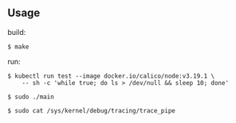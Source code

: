 

## Usage

build:

```
$ make
```

run:

```
$ kubectl run test --image docker.io/calico/node:v3.19.1 \
    -- sh -c 'while true; do ls > /dev/null && sleep 10; done'

$ sudo ./main

$ sudo cat /sys/kernel/debug/tracing/trace_pipe
```
